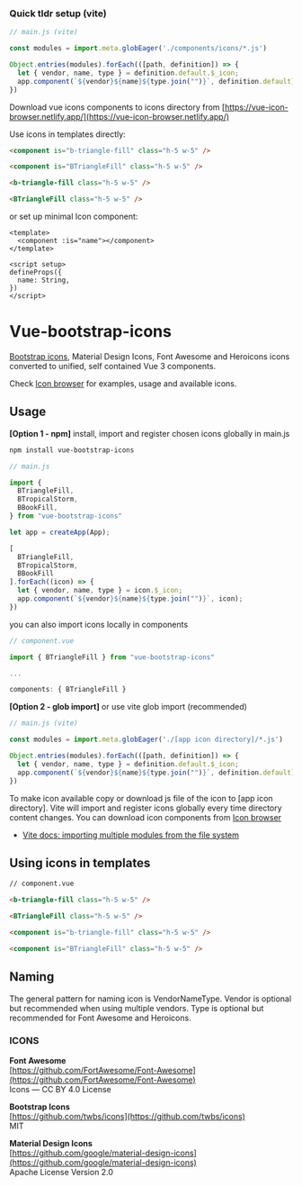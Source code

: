 ### Quick tldr setup (vite)

```js
// main.js (vite)

const modules = import.meta.globEager('./components/icons/*.js')

Object.entries(modules).forEach(([path, definition]) => {
  let { vendor, name, type } = definition.default.$_icon;
  app.component(`${vendor}${name}${type.join("")}`, definition.default);
})
```

Download vue icons components to icons directory from [https://vue-icon-browser.netlify.app/](https://vue-icon-browser.netlify.app/)

Use icons in templates directly:

```html
<component is="b-triangle-fill" class="h-5 w-5" />

<component is="BTriangleFill" class="h-5 w-5" />

<b-triangle-fill class="h-5 w-5" />

<BTriangleFill class="h-5 w-5" />
```

or set up minimal Icon component:

```vue
<template>
  <component :is="name"></component>
</template>

<script setup>
defineProps({
  name: String,
})
</script>
```

# Vue-bootstrap-icons

[Bootstrap icons](https://https://icons.getbootstrap.com/), Material Design Icons, Font Awesome and Heroicons icons converted to unified, self contained Vue 3 components. 

Check [Icon browser](https://vue-icon-browser.netlify.app/) for examples, usage and available icons.

## Usage

**[Option 1 - npm]** install, import and register chosen icons globally in main.js

```bash
npm install vue-bootstrap-icons
```

```js
// main.js

import { 
  BTriangleFill,
  BTropicalStorm,
  BBookFill,
} from "vue-bootstrap-icons"

let app = createApp(App);

[
  BTriangleFill,
  BTropicalStorm,
  BBookFill
].forEach((icon) => {
  let { vendor, name, type } = icon.$_icon;
  app.component(`${vendor}${name}${type.join("")}`, icon);
})
```

you can also import icons locally in components

```js
// component.vue

import { BTriangleFill } from "vue-bootstrap-icons"

...

components: { BTriangleFill }
```

**[Option 2 - glob import]** or use vite glob import (recommended)

```js
// main.js (vite)

const modules = import.meta.globEager('./[app icon directory]/*.js')

Object.entries(modules).forEach(([path, definition]) => {
  let { vendor, name, type } = definition.default.$_icon;
  app.component(`${vendor}${name}${type.join("")}`, definition.default);
})
```

To make icon available copy or download js file of the icon to [app icon directory]. Vite will import and register icons globally every time directory content changes.
You can download icon components from [Icon browser](https://vue-icon-browser.netlify.app/)

* [Vite docs: importing multiple modules from the file system](https://vitejs.dev/guide/features.html#glob-import)

## Using icons in templates

```html
// component.vue

<b-triangle-fill class="h-5 w-5" />

<BTriangleFill class="h-5 w-5" />

<component is="b-triangle-fill" class="h-5 w-5" />

<component is="BTriangleFill" class="h-5 w-5" />
```

## Naming

The general pattern for naming icon is VendorNameType. Vendor is optional but recommended when using multiple vendors. Type is optional but recommended for Font Awesome and Heroicons.

### ICONS

**Font Awesome**  
[https://github.com/FortAwesome/Font-Awesome](https://github.com/FortAwesome/Font-Awesome)  
Icons — CC BY 4.0 License

**Bootstrap Icons**  
[https://github.com/twbs/icons](https://github.com/twbs/icons)  
MIT

**Material Design Icons**  
[https://github.com/google/material-design-icons](https://github.com/google/material-design-icons)  
Apache License Version 2.0
